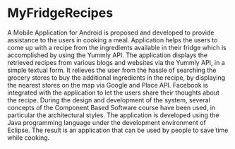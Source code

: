 MyFridgeRecipes
===============

A Mobile Application for Android is proposed and developed to provide assistance to the users in cooking a meal. 
Application helps the users to come up with a recipe from the ingredients available in their fridge which is 
accomplished by using the Yummly API. The application displays the retrieved recipes from various blogs and 
websites via the Yummly API, in a simple textual form. It relieves the user from the hassle of searching the 
grocery stores to buy the additional ingredients in the recipe, by displaying the nearest stores on the map via 
Google and Place API. Facebook is integrated with the application to let the users share their thoughts about the
recipe. During the design and development of the system, several concepts of the Component Based Software course 
have been used, in particular the architectural styles. The application is developed using the Java programming 
language under the development environment of Eclipse. The result is an application that can be used by people 
to save time while cooking.
